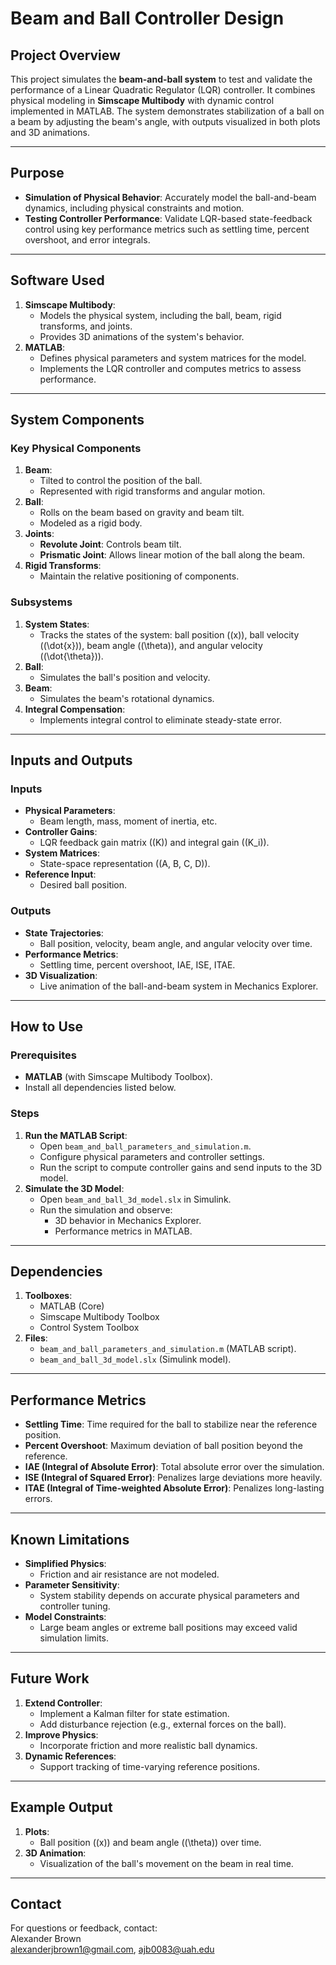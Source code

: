 # Beam and Ball Controller Design

## Project Overview
This project simulates the **beam-and-ball system** to test and validate the performance of a Linear Quadratic Regulator (LQR) controller. It combines physical modeling in **Simscape Multibody** with dynamic control implemented in MATLAB. The system demonstrates stabilization of a ball on a beam by adjusting the beam's angle, with outputs visualized in both plots and 3D animations.

---

## Purpose
- **Simulation of Physical Behavior**: Accurately model the ball-and-beam dynamics, including physical constraints and motion.
- **Testing Controller Performance**: Validate LQR-based state-feedback control using key performance metrics such as settling time, percent overshoot, and error integrals.

---

## Software Used
1. **Simscape Multibody**:
   - Models the physical system, including the ball, beam, rigid transforms, and joints.
   - Provides 3D animations of the system's behavior.
2. **MATLAB**:
   - Defines physical parameters and system matrices for the model.
   - Implements the LQR controller and computes metrics to assess performance.

---

## System Components
### Key Physical Components
1. **Beam**:
   - Tilted to control the position of the ball.
   - Represented with rigid transforms and angular motion.
2. **Ball**:
   - Rolls on the beam based on gravity and beam tilt.
   - Modeled as a rigid body.
3. **Joints**:
   - **Revolute Joint**: Controls beam tilt.
   - **Prismatic Joint**: Allows linear motion of the ball along the beam.
4. **Rigid Transforms**:
   - Maintain the relative positioning of components.

### Subsystems
1. **System States**:
   - Tracks the states of the system: ball position (\(x\)), ball velocity (\(\dot{x}\)), beam angle (\(\theta\)), and angular velocity (\(\dot{\theta}\)).
2. **Ball**:
   - Simulates the ball's position and velocity.
3. **Beam**:
   - Simulates the beam's rotational dynamics.
4. **Integral Compensation**:
   - Implements integral control to eliminate steady-state error.

---

## Inputs and Outputs
### Inputs
- **Physical Parameters**:
  - Beam length, mass, moment of inertia, etc.
- **Controller Gains**:
  - LQR feedback gain matrix (\(K\)) and integral gain (\(K_i\)).
- **System Matrices**:
  - State-space representation (\(A, B, C, D\)).
- **Reference Input**:
  - Desired ball position.

### Outputs
- **State Trajectories**:
  - Ball position, velocity, beam angle, and angular velocity over time.
- **Performance Metrics**:
  - Settling time, percent overshoot, IAE, ISE, ITAE.
- **3D Visualization**:
  - Live animation of the ball-and-beam system in Mechanics Explorer.

---

## How to Use
### Prerequisites
- **MATLAB** (with Simscape Multibody Toolbox).
- Install all dependencies listed below.

### Steps
1. **Run the MATLAB Script**:
   - Open `beam_and_ball_parameters_and_simulation.m`.
   - Configure physical parameters and controller settings.
   - Run the script to compute controller gains and send inputs to the 3D model.
2. **Simulate the 3D Model**:
   - Open `beam_and_ball_3d_model.slx` in Simulink.
   - Run the simulation and observe:
     - 3D behavior in Mechanics Explorer.
     - Performance metrics in MATLAB.

---

## Dependencies
1. **Toolboxes**:
   - MATLAB (Core)
   - Simscape Multibody Toolbox
   - Control System Toolbox
2. **Files**:
   - `beam_and_ball_parameters_and_simulation.m` (MATLAB script).
   - `beam_and_ball_3d_model.slx` (Simulink model).

---

## Performance Metrics
- **Settling Time**: Time required for the ball to stabilize near the reference position.
- **Percent Overshoot**: Maximum deviation of ball position beyond the reference.
- **IAE (Integral of Absolute Error)**: Total absolute error over the simulation.
- **ISE (Integral of Squared Error)**: Penalizes large deviations more heavily.
- **ITAE (Integral of Time-weighted Absolute Error)**: Penalizes long-lasting errors.

---

## Known Limitations
- **Simplified Physics**:
  - Friction and air resistance are not modeled.
- **Parameter Sensitivity**:
  - System stability depends on accurate physical parameters and controller tuning.
- **Model Constraints**:
  - Large beam angles or extreme ball positions may exceed valid simulation limits.

---

## Future Work
1. **Extend Controller**:
   - Implement a Kalman filter for state estimation.
   - Add disturbance rejection (e.g., external forces on the ball).
2. **Improve Physics**:
   - Incorporate friction and more realistic ball dynamics.
3. **Dynamic References**:
   - Support tracking of time-varying reference positions.

---

## Example Output
1. **Plots**:
   - Ball position (\(x\)) and beam angle (\(\theta\)) over time.
2. **3D Animation**:
   - Visualization of the ball's movement on the beam in real time.

---

## Contact
For questions or feedback, contact:  
Alexander Brown  
alexanderjbrown1@gmail.com, ajb0083@uah.edu
